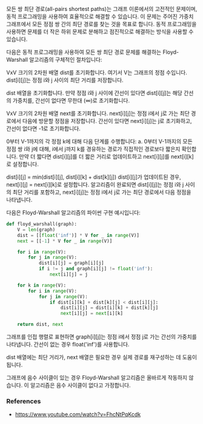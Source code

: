 모든 쌍 최단 경로(all-pairs shortest paths)는 그래프 이론에서의 고전적인 문제이며, 동적 프로그래밍을 사용하여 효율적으로 해결할 수 있습니다. 이 문제는 주어진 가중치 그래프에서 모든 정점 쌍 간의 최단 경로를 찾는 것을 목표로 합니다. 동적 프로그래밍을 사용하면 문제를 더 작은 하위 문제로 분해하고 점진적으로 해결하는 방식을 사용할 수 있습니다.

다음은 동적 프로그래밍을 사용하여 모든 쌍 최단 경로 문제를 해결하는 Floyd-Warshall 알고리즘의 구체적인 절차입니다:

VxV 크기의 2차원 배열 dist를 초기화합니다. 여기서 V는 그래프의 정점 수입니다. dist[i][j]는 정점 i와 j 사이의 최단 거리를 저장합니다.

dist 배열을 초기화합니다. 만약 정점 i와 j 사이에 간선이 있다면 dist[i][j]는 해당 간선의 가중치를, 간선이 없다면 무한대 (∞)로 초기화합니다.

VxV 크기의 2차원 배열 next를 초기화합니다. next[i][j]는 정점 i에서 j로 가는 최단 경로에서 다음에 방문할 정점을 저장합니다. 간선이 있다면 next[i][j]는 j로 초기화하고, 간선이 없다면 -1로 초기화합니다.

0부터 V-1까지의 각 정점 k에 대해 다음 단계를 수행합니다:
a. 0부터 V-1까지의 모든 정점 쌍 i와 j에 대해, i에서 j까지 k를 경유하는 경로가 직접적인 경로보다 짧은지 확인합니다. 만약 더 짧다면 dist[i][j]를 더 짧은 거리로 업데이트하고 next[i][j]를 next[i][k]로 설정합니다.

dist[i][j] = min(dist[i][j], dist[i][k] + dist[k][j])
dist[i][j]가 업데이트된 경우, next[i][j] = next[i][k]로 설정합니다.
알고리즘이 완료되면 dist[i][j]는 정점 i와 j 사이의 최단 거리를 포함하고, next[i][j]는 정점 i에서 j로 가는 최단 경로에서 다음 정점을 나타냅니다.

다음은 Floyd-Warshall 알고리즘의 파이썬 구현 예시입니다:

```python
def floyd_warshall(graph):
    V = len(graph)
    dist = [[float('inf')] * V for _ in range(V)]
    next = [[-1] * V for _ in range(V)]

    for i in range(V):
        for j in range(V):
            dist[i][j] = graph[i][j]
            if i != j and graph[i][j] != float('inf'):
                next[i][j] = j

    for k in range(V):
        for i in range(V):
            for j in range(V):
                if dist[i][k] + dist[k][j] < dist[i][j]:
                    dist[i][j] = dist[i][k] + dist[k][j]
                    next[i][j] = next[i][k]

    return dist, next
```

그래프를 인접 행렬로 표현하면 graph[i][j]는 정점 i에서 정점 j로 가는 간선의 가중치를 나타냅니다. 간선이 없는 경우 float('inf')를 사용합니다.

dist 배열에는 최단 거리가, next 배열은 필요한 경우 실제 경로를 재구성하는 데 도움이 됩니다.

그래프에 음수 사이클이 있는 경우 Floyd-Warshall 알고리즘은 올바르게 작동하지 않습니다. 이 알고리즘은 음수 사이클이 없다고 가정합니다.

### References

- https://www.youtube.com/watch?v=FhcNtPqKcdk

